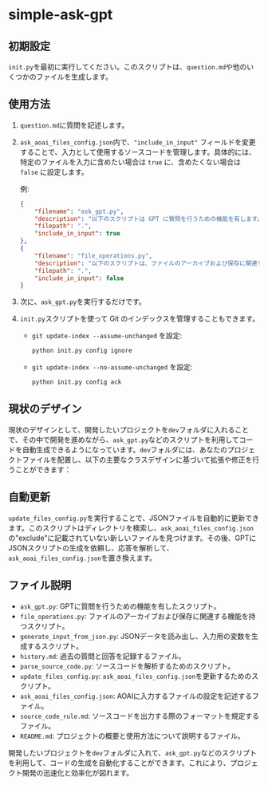 # simple-ask-gpt

## 初期設定

`init.py`を最初に実行してください。このスクリプトは、`question.md`や他のいくつかのファイルを生成します。

## 使用方法

1. `question.md`に質問を記述します。
2. `ask_aoai_files_config.json`内で、`"include_in_input"` フィールドを変更することで、入力として使用するソースコードを管理します。具体的には、特定のファイルを入力に含めたい場合は `true` に、含めたくない場合は `false` に設定します。

   例:
   ```json
   {
       "filename": "ask_gpt.py",
       "description": "以下のスクリプトは GPT に質問を行うための機能を有します。",
       "filepath": ".",
       "include_in_input": true
   },
   {
       "filename": "file_operations.py",
       "description": "以下のスクリプトは、ファイルのアーカイブおよび保存に関連する機能を有します。",
       "filepath": ".",
       "include_in_input": false
   }
   ```
3. 次に、`ask_gpt.py`を実行するだけです。

4. `init.py`スクリプトを使って Git のインデックスを管理することもできます。

   * `git update-index --assume-unchanged` を設定:
     ```sh
     python init.py config ignore
     ```

   * `git update-index --no-assume-unchanged` を設定:
     ```sh
     python init.py config ack
     ```

## 現状のデザイン

現状のデザインとして、開発したいプロジェクトを`dev`フォルダに入れることで、その中で開発を進めながら、`ask_gpt.py`などのスクリプトを利用してコードを自動生成できるようになっています。`dev`フォルダには、あなたのプロジェクトファイルを配置し、以下の主要なクラスデザインに基づいて拡張や修正を行うことができます：

## 自動更新

`update_files_config.py`を実行することで、JSONファイルを自動的に更新できます。このスクリプトはディレクトリを検索し、`ask_aoai_files_config.json`の"exclude"に記載されていない新しいファイルを見つけます。その後、GPTにJSONスクリプトの生成を依頼し、応答を解析して、`ask_aoai_files_config.json`を置き換えます。

## ファイル説明

- `ask_gpt.py`: GPTに質問を行うための機能を有したスクリプト。
- `file_operations.py`: ファイルのアーカイブおよび保存に関連する機能を持つスクリプト。
- `generate_input_from_json.py`: JSONデータを読み出し、入力用の変数を生成するスクリプト。
- `history.md`: 過去の質問と回答を記録するファイル。
- `parse_source_code.py`: ソースコードを解析するためのスクリプト。
- `update_files_config.py`: `ask_aoai_files_config.json`を更新するためのスクリプト。
- `ask_aoai_files_config.json`: AOAIに入力するファイルの設定を記述するファイル。
- `source_code_rule.md`: ソースコードを出力する際のフォーマットを規定するファイル。
- `README.md`: プロジェクトの概要と使用方法について説明するファイル。

開発したいプロジェクトを`dev`フォルダに入れて、`ask_gpt.py`などのスクリプトを利用して、コードの生成を自動化することができます。これにより、プロジェクト開発の迅速化と効率化が図れます。
